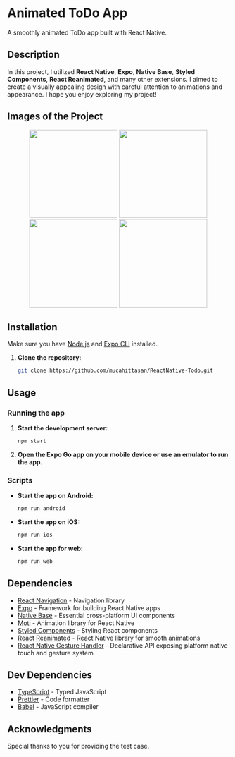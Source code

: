 # Animated ToDo App

A smoothly animated ToDo app built with React Native.

## Description

In this project, I utilized **React Native**, **Expo**, **Native Base**, **Styled Components**, **React Reanimated**, and many other extensions. I aimed to create a visually appealing design with careful attention to animations and appearance. I hope you enjoy exploring my project!

## Images of the Project

<div align="center">
    <img width="200" src = 'https://github.com/mucahittasan/Job-Search-ReactNative-App/assets/88967412/d2368a0b-2856-4b3d-ae16-bf228f9ebc73' />
    <img width="200" src = 'https://github.com/mucahittasan/Job-Search-ReactNative-App/assets/88967412/5264e88f-32ce-447c-bd4a-a33be68b2289' />
    <img width="200" src = 'https://github.com/mucahittasan/Job-Search-ReactNative-App/assets/88967412/af8b1b09-59b6-4916-a822-f934e9714efe' />
    <img width="200" src = 'https://github.com/mucahittasan/Job-Search-ReactNative-App/assets/88967412/f0bca153-c817-4b4b-a81a-5c0e7572eee0' />

</div>

## Installation

Make sure you have [Node.js](https://nodejs.org/) and [Expo CLI](https://docs.expo.dev/get-started/installation/) installed.

1. **Clone the repository:**

   ```bash
   git clone https://github.com/mucahittasan/ReactNative-Todo.git
   ```

## Usage

### Running the app

1. **Start the development server:**

   ```bash
   npm start

   ```

2. **Open the Expo Go app on your mobile device or use an emulator to run the app.**

### Scripts

- **Start the app on Android:**

  ```bash
  npm run android

  ```

- **Start the app on iOS:**

  ```bash
  npm run ios

  ```

- **Start the app for web:**

  ```bash
  npm run web
  ```

## Dependencies

- [React Navigation](https://reactnavigation.org/) - Navigation library
- [Expo](https://docs.expo.dev/) - Framework for building React Native apps
- [Native Base](https://nativebase.io/) - Essential cross-platform UI components
- [Moti](https://moti.fyi/) - Animation library for React Native
- [Styled Components](https://styled-components.com/) - Styling React components
- [React Reanimated](https://docs.swmansion.com/react-native-reanimated/) - React Native library for smooth animations
- [React Native Gesture Handler](https://docs.swmansion.com/react-native-gesture-handler/) - Declarative API exposing platform native touch and gesture system

## Dev Dependencies

- [TypeScript](https://www.typescriptlang.org/) - Typed JavaScript
- [Prettier](https://prettier.io/) - Code formatter
- [Babel](https://babeljs.io/) - JavaScript compiler

## Acknowledgments

Special thanks to you for providing the test case.
